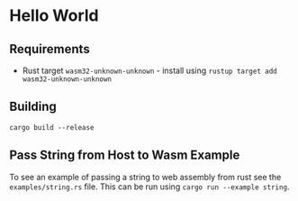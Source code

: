 # Hello World

## Requirements
- Rust target `wasm32-unknown-unknown` - install using `rustup target add wasm32-unknown-unknown`

## Building
`cargo build --release`


## Pass String from Host to Wasm Example
To see an example of passing a string to web assembly from rust see the `examples/string.rs` file.  This can be run using `cargo run --example string`.